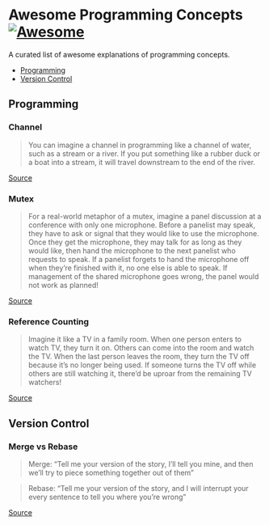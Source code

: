 # Awesome Programming Concepts [![Awesome](https://awesome.re/badge.svg)](https://awesome.re)

A curated list of awesome explanations of programming concepts.

- [Programming](#programming)
- [Version Control](#version-control)

## Programming

### Channel

> You can imagine a channel in programming like a channel of water, such as a stream or a river. If you put something like a rubber duck or a boat into a stream, it will travel downstream to the end of the river.

[Source](https://doc.rust-lang.org/stable/book/second-edition/ch16-02-message-passing.html)

### Mutex

> For a real-world metaphor of a mutex, imagine a panel discussion at a conference with only one microphone. Before a panelist may speak, they have to ask or signal that they would like to use the microphone. Once they get the microphone, they may talk for as long as they would like, then hand the microphone to the next panelist who requests to speak. If a panelist forgets to hand the microphone off when they’re finished with it, no one else is able to speak. If management of the shared microphone goes wrong, the panel would not work as planned!

[Source](https://doc.rust-lang.org/book/second-edition/ch16-03-shared-state.html#mutexes-allow-access-to-data-from-one-thread-at-a-time)

### Reference Counting

> Imagine it like a TV in a family room. When one person enters to watch TV, they turn it on. Others can come into the room and watch the TV. When the last person leaves the room, they turn the TV off because it’s no longer being used. If someone turns the TV off while others are still watching it, there’d be uproar from the remaining TV watchers!

[Source](https://doc.rust-lang.org/book/second-edition/ch15-04-rc.html)

## Version Control

### Merge vs Rebase

> Merge: “Tell me your version of the story, I’ll tell you mine, and then we’ll try to piece something together out of them” 

> Rebase: “Tell me your version of the story, and I will interrupt your every sentence to tell you where you’re wrong”

[Source](https://twitter.com/dan_abramov/status/952572767584604160?s=09)
